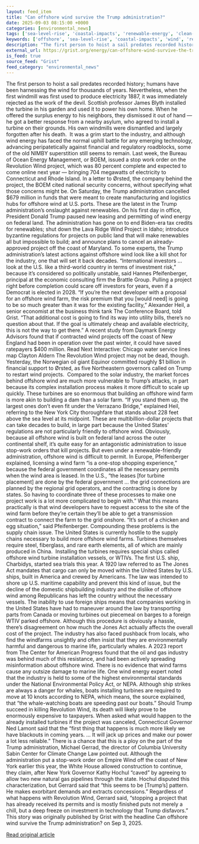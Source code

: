 ```yaml
---
layout: feed_item
title: "Can offshore wind survive the Trump administration?"
date: 2025-09-03 08:15:00 +0000
categories: [environmental_news]
tags: ['sea-level-rise', 'coastal-impacts', 'renewable-energy', 'clean-energy', 'urgent', 'economic-impacts', 'climate-costs', 'year-2028', 'solar-power', 'wind-power']
keywords: ['offshore', 'sea-level-rise', 'coastal-impacts', 'wind', 'renewable-energy', 'clean-energy', 'urgent', 'survive']
description: "The first person to hoist a sail predates recorded history; humans have been harnessing the wind for thousands of years"
external_url: https://grist.org/energy/can-offshore-wind-survive-the-trump-administration/
is_feed: true
source_feed: "Grist"
feed_category: "environmental_news"
---
```


The first person to hoist a sail predates recorded history; humans have been harnessing the wind for thousands of years. Nevertheless, when the first windmill was first used to produce electricity 1887, it was immediately rejected as the work of the devil. Scottish professor James Blyth installed the turbine in his garden and used it to power his own home. When he offered the surplus energy to his neighbors, they dismissed it out of hand — he got a better response from a nearby asylum, who agreed to install a turbine on their grounds. His own windmills were dismantled and largely forgotten after his death.&nbsp; It was a grim start to the industry, and although wind energy has faced the normal uphill battle for any emerging technology, advancing peripatetically against financial and regulatory roadblocks,&nbsp;some of the old NIMBY superstition still seems to remain. Last week, the Bureau of Ocean Energy Management, or BOEM, issued a stop work order on the Revolution Wind project, which was 80 percent complete and expected to come online next year — bringing 704 megawatts of electricity to Connecticut and Rhode Island. In a letter to Ørsted, the company behind the project, the BOEM cited national security concerns, without specifying what those concerns might be. On Saturday, the Trump administration cancelled $679 million in funds that were meant to create manufacturing and logistics hubs for offshore wind at U.S. ports. These are the latest in the Trump administration’s onslaught against renewables. On his first day in office, President Donald Trump paused new leasing and permitting of wind energy on federal land. The administration has gone on to end Biden-era tax credits for renewables; shut down the Lava Ridge Wind Project in Idaho; introduce byzantine regulations for projects on public land that will make renewables all but impossible to build; and announce plans to cancel an already-approved project off the coast of Maryland. To some experts, the Trump administration’s latest actions against offshore wind look like a kill shot for the industry, one that will set it back decades. “International investors … look at the U.S. like a third-world country in terms of investment risk,” because it’s considered so politically unstable, said Hannes Pfeifenberger, principal at the economic consulting firm the Brattle Group. Pulling a project right before completion could scare off investors for years, even if a Democrat is elected in 2028. “If you’re the next developer with a proposal for an offshore wind farm, the risk premium that you [would need] is going to be so much greater than it was for the existing facility,” Alexander Heil, a senior economist at the business think tank The Conference Board, told Grist. “That additional cost is going to find its way into utility bills, there’s no question about that. If the goal is ultimately cheap and available electricity, this is not the way to get there.” A recent study from Daymark Energy Advisors found that if contracted wind projects off the coast of New England had been in operation over the past winter, it could have saved ratepayers $400 million. Read Next Interactive: Chicago water service lines map Clayton Aldern The Revolution Wind project may not be dead, though. Yesterday, the Norwegian oil giant Equinor committed roughly $1 billion in financial support to Ørsted, as five Northeastern governors called on Trump to restart wind projects.&nbsp; Compared to the solar industry, the market forces behind offshore wind are much more vulnerable to Trump’s attacks, in part because its complex installation process makes it more difficult to scale up quickly. These turbines are so enormous that building an offshore wind farm is more akin to building a dam than a solar farm. “If you stand them up, the largest ones don’t even fit under the Verrazano Bridge,” explained Heil, referring to the New York City thoroughfare that stands about 228 feet above the sea level at its midpoint. These are multibillion-dollar projects that can take decades to build, in large part because the United States’ regulations are not particularly friendly to offshore wind. Obviously, because all offshore wind is built on federal land across the outer continental shelf, it’s quite easy for an antagonistic administration to issue stop-work orders that kill projects. But even under a renewable-friendly administration, offshore wind is difficult to permit. In Europe, Pfeifenberger explained, licensing a wind farm “is a one-stop shopping experience,” because the federal government coordinates all the necessary permits when the wind area is leased. In the U.S., “the leases [for turbine placement] are done by the federal government … the grid connections are planned by the regional grid operators, and the contracting is done by states. So having to coordinate three of these processes to make one project work is a lot more complicated to begin with.” What this means practically is that wind developers have to request access to the site of the wind farm before they’re certain they’ll be able to get a transmission contract to connect the farm to the grid onshore. “It’s sort of a chicken and egg situation,” said Pfeifenberger. Compounding these problems is the supply chain issue. The United States is currently hostile to the supply chains necessary to build more offshore wind farms. Turbines themselves require steel, fiberglass, and rare earth elements, all of which are mainly produced in China.&nbsp; Installing the turbines requires special ships called offshore wind turbine installation vessels, or WTIVs. The first U.S. ship, Charbidys, started sea trials this year. A 1920 law referred to as The Jones Act mandates that cargo can only be moved within the United States by U.S. ships, built in America and crewed by Americans. The law was intended to shore up U.S. maritime capability and prevent this kind of issue, but the decline of the domestic shipbuilding industry and the dislike of offshore wind among Republicans has left the country without the necessary vessels. The inability to use foreign ships means that companies working in the United States have had to maneuver around the law by transporting parts from Canada or moving turbines out piecemeal on barges to a foreign WTIV parked offshore. Although this procedure is obviously a hassle, there’s disagreement on how much the Jones Act actually affects the overall cost of the project. The industry has also faced pushback from locals, who find the windfarms unsightly and often insist that they are environmentally harmful and dangerous to marine life, particularly whales. A 2023 report from The Center for American Progress found that the oil and gas industry was behind much of this resistance, and had been actively spreading misinformation about offshore wind. There is no evidence that wind farms cause any outsize damage to marine life. One wind energy expert noted that the industry is held to some of the highest environmental standards under the National Environmental Policy Act, or NEPA. Although ship strikes are always a danger for whales, boats installing turbines are required to move at 10 knots according to NEPA, which means, the source explained, that “the whale-watching boats are speeding past our boats.” Should Trump succeed in killing Revolution Wind, its death will likely prove to be enormously expensive to taxpayers. When asked what would happen to the already installed turbines if the project was canceled, Connecticut Governor Ned Lamont said that the “first thing that happens is much more likely we have blackouts in coming years. … It will jack up prices and make our power a lot less reliable.” There is a chance that this is a ploy on the part of the Trump administration, Michael Gerrad, the director of Columbia University Sabin Center for Climate Change Law pointed out. Although the administration put a stop-work order on Empire Wind off the coast of New York earlier this year, the White House allowed construction to continue, they claim, after New York Governor Kathy Hochul “caved” by agreeing to allow two new natural gas pipelines through the state. Hochul disputed this characterization, but Gerrard said that “this seems to be [Trump’s] pattern. He makes exorbitant demands and extracts concessions.” Regardless of what happens with Revolution Wind, Gerrard said, “stopping a project that has already received its permits and is mostly finished puts not merely a chill, but a deep freeze on investment in technology that Trump disfavors.” This story was originally published by Grist with the headline Can offshore wind survive the Trump administration? on Sep 3, 2025.

[Read original article](https://grist.org/energy/can-offshore-wind-survive-the-trump-administration/)
